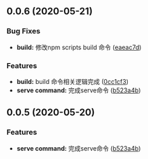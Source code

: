 ## 0.0.6 (2020-05-21)


### Bug Fixes

* **build:** 修改npm scripts build 命令 ([eaeac7d](https://github.com/lhz960904/quickcomp/commit/eaeac7d8864d0becce7be3ca331dc79ffe35f6eb))


### Features

* **build:** build 命令相关逻辑完成 ([0cc1cf3](https://github.com/lhz960904/quickcomp/commit/0cc1cf30ef739389aa23a02c0305639c0d43eea4))
* **serve command:** 完成serve命令 ([b523a4b](https://github.com/lhz960904/quickcomp/commit/b523a4b6363e0f79f08f2bc29d086d670f6cc2ac))



## 0.0.5 (2020-05-20)


### Features

* **serve command:** 完成serve命令 ([b523a4b](https://github.com/lhz960904/quickcomp/commit/b523a4b6363e0f79f08f2bc29d086d670f6cc2ac))



